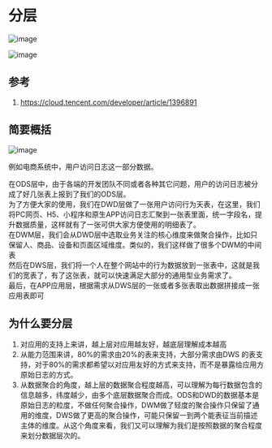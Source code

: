 # 分层
![image](https://user-images.githubusercontent.com/20329409/222394515-43af809b-f865-4a86-8145-968f8780b060.png)

![image](https://user-images.githubusercontent.com/20329409/222394796-11ba8644-de2d-42bf-9473-e258cace83c0.png)

## 参考
1. https://cloud.tencent.com/developer/article/1396891

## 简要概括

![image](https://user-images.githubusercontent.com/20329409/222394754-e78a9da5-90a3-4b59-b5fc-931e21677b48.jpeg)


例如电商系统中，用户访问日志这一部分数据。

在ODS层中，由于各端的开发团队不同或者各种其它问题，用户的访问日志被分成了好几张表上报到了我们的ODS层。
</br>
为了方便大家的使用，我们在DWD层做了一张用户访问行为天表，在这里，我们将PC网页、H5、小程序和原生APP访问日志汇聚到一张表里面，统一字段名，提升数据质量，这样就有了一张可供大家方便使用的明细表了。
</br>
在DWM层，我们会从DWD层中选取业务关注的核心维度来做聚合操作，比如只保留人、商品、设备和页面区域维度。类似的，我们这样做了很多个DWM的中间表
</br>
然后在DWS层，我们将一个人在整个网站中的行为数据放到一张表中，这就是我们的宽表了，有了这张表，就可以快速满足大部分的通用型业务需求了。
</br>
最后，在APP应用层，根据需求从DWS层的一张或者多张表取出数据拼接成一张应用表即可

## 为什么要分层
1. 对应用的支持上来讲，越上层对应用越友好，越底层理解成本越高
2. 从能力范围来讲，80%的需求由20%的表来支持，大部分需求由DWS 的表支持，对于80%的需求都希望以对应用友好的方式来支持，而不是暴露给应用方原始日志的方式。
3. 从数据聚合的角度，越上层的数据聚合程度越高，可以理解为每行数据包含的信息越多，纬度越少，由多个底层数据聚合而成。ODS和DWD的数据基本是原始日志的粒度，不做任何聚合操作，DWM做了轻度的聚合操作只保留了通用的维度，DWS做了更高的聚合操作，可能只保留一到两个能表征当前描述主体的维度。从这个角度来看，我们又可以理解为我们是按照数据的聚合程度来划分数据层次的。

